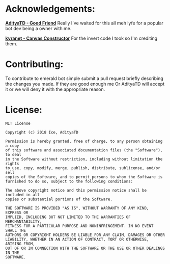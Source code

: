 # Acknowledgements:

**[AdityaTD - Good Friend](https://github.com/AdityaTD)** Really I've waited for this all meh lyfe for a popular bot dev being a owner with me.

**[kyranet - Canvas Constructor](https://github.com/kyranet/canvasConstructor)** For the invert code I took so I'm crediting them.

# Contributing:

To contribute to emerald bot simple submit a pull request briefly describing the changes you made. If they are good enough me Or AdityaTD will accept it or we will deny it with the appropriate reason.

# License:
```
MIT License

Copyright (c) 2018 Ice, AdityaTD

Permission is hereby granted, free of charge, to any person obtaining a copy
of this software and associated documentation files (the "Software"), to deal
in the Software without restriction, including without limitation the rights
to use, copy, modify, merge, publish, distribute, sublicense, and/or sell
copies of the Software, and to permit persons to whom the Software is
furnished to do so, subject to the following conditions:

The above copyright notice and this permission notice shall be included in all
copies or substantial portions of the Software.

THE SOFTWARE IS PROVIDED "AS IS", WITHOUT WARRANTY OF ANY KIND, EXPRESS OR
IMPLIED, INCLUDING BUT NOT LIMITED TO THE WARRANTIES OF MERCHANTABILITY,
FITNESS FOR A PARTICULAR PURPOSE AND NONINFRINGEMENT. IN NO EVENT SHALL THE
AUTHORS OR COPYRIGHT HOLDERS BE LIABLE FOR ANY CLAIM, DAMAGES OR OTHER
LIABILITY, WHETHER IN AN ACTION OF CONTRACT, TORT OR OTHERWISE, ARISING FROM,
OUT OF OR IN CONNECTION WITH THE SOFTWARE OR THE USE OR OTHER DEALINGS IN THE
SOFTWARE.
```